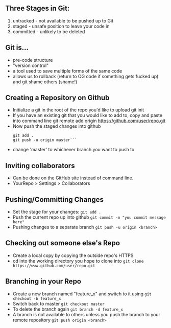 ## Three Stages in Git:
1) untracked - not available to be pushed up to Git
2) staged - unsafe position to leave your code in
3) committed - unlikely to be deleted

## Git is... 
- pre-code structure
- "version control"
- a tool used to save multiple forms of the same code 
- allows us to rollback (return to OG code if something gets fucked up) and git shame others (shame!)

## Creating a Repository on Github
- Initialize a git in the root of the repo you'd like to upload
    git init
- If you have an existing git that you would like to add to, copy and paste into command line
    git remote add origin https://github.com/user/repo.git
- Now push the staged changes into github
    ```
    git add .
    git push -u origin master```
    
+ change 'master' to whichever branch you want to push to

## Inviting collaborators 
- Can be done on the GitHub site instead of command line. 
- YourRepo > Settings > Collaborators

## Pushing/Committing Changes
- Set the stage for your changes:
    `git add .`
- Push the current repo up into github
    `git commit -m "you commit message here"`
- Pushing changes to a separate branch
    `git push -u origin <branch>`

## Checking out someone else's Repo
- Create a local copy by copying the outside repo's HTTPS
- cd into the working directory you hope to clone into
    `git clone https://www.github.com/user/repo.git`

## Branching in your Repo
- Create a new branch named "feature_x" and switch to it using
    `git checkout -b feature_x`
- Switch back to master
    `git checkout master`
- To delete the branch again
    `git branch -d feature_x`
- A branch is not available to others unless you push the branch to your remote repository
    `git push origin <branch>`
